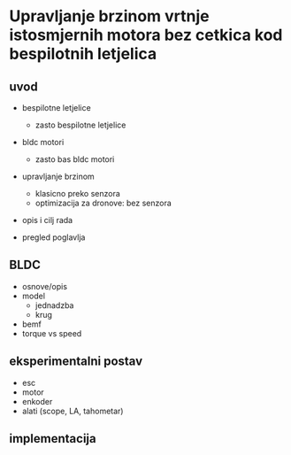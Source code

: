 # Upravljanje brzinom vrtnje istosmjernih motora bez cetkica kod bespilotnih letjelica

## uvod

- bespilotne letjelice
  - zasto bespilotne letjelice
- bldc motori
  - zasto bas bldc motori
- upravljanje brzinom
  - klasicno preko senzora
  - optimizacija za dronove: bez senzora
- opis i cilj rada

- pregled poglavlja


## BLDC
- osnove/opis
- model
  - jednadzba
  - krug
- bemf
- torque vs speed

## eksperimentalni postav
- esc
- motor
- enkoder
- alati (scope, LA, tahometar)

## implementacija


